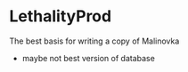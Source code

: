 # LethalityProd
The best basis for writing a copy of Malinovka

* maybe not best version of database
